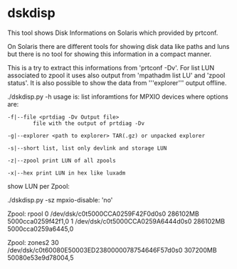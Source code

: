 dskdisp
=======

This tool shows Disk Informations on Solaris which provided by prtconf.

On Solaris there are different tools for showing disk data like paths and luns
but there is no tool for showing this information in a compact manner.

This is a try to extract this informations from 'prtconf -Dv'. For list LUN associated to zpool it uses also output from 'mpathadm list LU' and 'zpool status'. It is also possible to show the data from '''explorer''' output offline.

 ./dskdisp.py -h
 usage is:
 list inforamtions for MPXIO devices
 where options are:

    -f|--file <prtdiag -Dv Output file>
            file with the output of prtdiag -Dv

    -g|--explorer <path to explorer> TAR(.gz) or unpacked explorer

    -s|--short list, list only devlink and storage LUN

    -z|--zpool print LUN of all zpools

    -x|--hex print LUN in hex like luxadm

show LUN per Zpool:

 ./dskdisp.py -sz
 mpxio-disable: 'no'
  
 Zpool:  rpool
   0  /dev/dsk/c0t5000CCA0259F42F0d0s0                        286102MB   5000cca0259f42f1,0
   1  /dev/dsk/c0t5000CCA0259A6444d0s0                        286102MB   5000cca0259a6445,0
  
 Zpool:  zones2
  30  /dev/dsk/c0t60080E50003ED2380000078754646F57d0s0        307200MB   50080e53e9d78004,5
  
